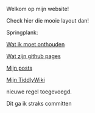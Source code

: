Welkom op mijn website!

Check hier die mooie layout dan!

Springplank:

[Wat ik moet onthouden](https://bartfennema.github.io/remember.html) 

[Wat zijn github pages](https://bartfennema.github.io/info.html)

[Mijn posts](https://bartfennema.github.io/bloglist.html)

[Mijn TiddlyWiki](https://bartfennema.github.io/TiddlyWiki.html)

nieuwe regel toegevoegd.

Dit ga ik straks committen

